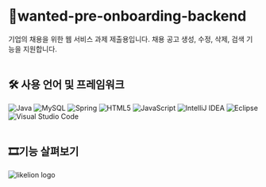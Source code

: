 # 📑wanted-pre-onboarding-backend
기업의 채용을 위한 웹 서비스 과제 제출용입니다. 채용 공고 생성, 수정, 삭제, 검색 기능을 지원합니다.
<br><br> 

## 🛠️ 사용 언어 및 프레임워크
![Java](https://img.shields.io/badge/java-%23ED8B00.svg?style=for-the-badge&logo=openjdk&logoColor=white) 	![MySQL](https://img.shields.io/badge/mysql-4479A1.svg?style=for-the-badge&logo=mysql&logoColor=white) ![Spring](https://img.shields.io/badge/spring-%236DB33F.svg?style=for-the-badge&logo=spring&logoColor=white) ![HTML5](https://img.shields.io/badge/html5-%23E34F26.svg?style=for-the-badge&logo=html5&logoColor=white) ![JavaScript](https://img.shields.io/badge/javascript-%23323330.svg?style=for-the-badge&logo=javascript&logoColor=%23F7DF1E) ![IntelliJ IDEA](https://img.shields.io/badge/IntelliJIDEA-000000.svg?style=for-the-badge&logo=intellij-idea&logoColor=white) ![Eclipse](https://img.shields.io/badge/Eclipse-FE7A16.svg?style=for-the-badge&logo=Eclipse&logoColor=white) ![Visual Studio Code](https://img.shields.io/badge/Visual%20Studio%20Code-0078d7.svg?style=for-the-badge&logo=visual-studio-code&logoColor=white)
<br><br> 

## 🎞️기능 살펴보기
![likelion logo](https://github.com/user-attachments/assets/f98e1ee3-bdeb-4797-9535-2391bdbe5fd8)
